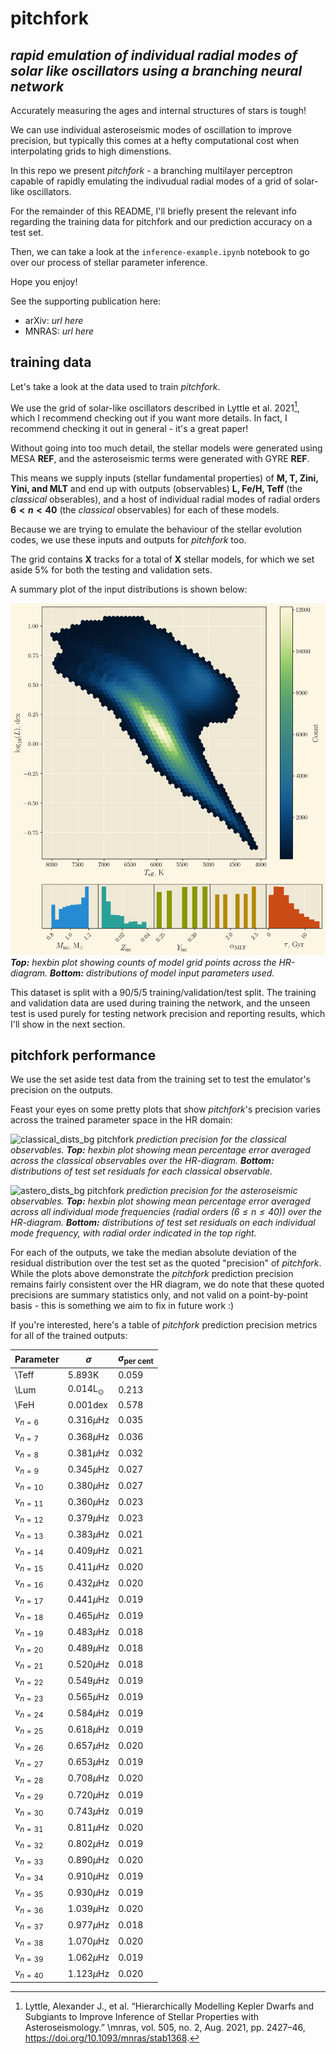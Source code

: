 # pitchfork
*rapid emulation of individual radial modes of solar like oscillators using a branching neural network*
---
Accurately measuring the ages and internal structures of stars is tough!

We can use individual asteroseismic modes of oscillation to improve precision, but typically this comes at a hefty computational cost when interpolating grids to high dimenstions.

In this repo we present *pitchfork* - a branching multilayer perceptron capable of rapidly emulating the indivudual radial modes of a grid of solar-like oscillators.

For the remainder of this README, I'll briefly present the relevant info regarding the training data for pitchfork and our prediction accuracy on a test set.

Then, we can take a look at the `inference-example.ipynb` notebook to go over our process of stellar parameter inference.

Hope you enjoy!

See the supporting publication here:
- arXiv: *url here*
- MNRAS: *url here*

## training data
Let's take a look at the data used to train *pitchfork*.

We use the grid of solar-like oscillators described in Lyttle et al. 2021[^Lyttle_2021], which I recommend checking out if you want more details. In fact, I recommend checking it out in general - it's a great paper!

[^Lyttle_2021]: Lyttle, Alexander J., et al. “Hierarchically Modelling Kepler Dwarfs and Subgiants to Improve Inference of Stellar Properties with Asteroseismology.” \mnras, vol. 505, no. 2, Aug. 2021, pp. 2427–46, https://doi.org/10.1093/mnras/stab1368.

Without going into too much detail, the stellar models were generated using MESA **REF**, and the asteroseismic terms were generated with GYRE **REF**.

This means we supply inputs (stellar fundamental properties) of **M, T, Zini, Yini, and MLT** and end up with outputs (observables) **L, Fe/H, Teff** (the *classical* obserables), and a host of individual radial modes of radial orders **$6<n<40$** (the *classical* observables) for each of these models.

Because we are trying to emulate the behaviour of the stellar evolution codes, we use these inputs and outputs for *pitchfork* too.

The grid contains **X** tracks for a total of **X** stellar models, for which we set aside 5% for both the testing and validation sets.

A summary plot of the input distributions is shown below:

![grid_dists_bg](figs/grid_dists_bg.png)
***Top:*** *hexbin plot showing counts of model grid points across the HR-diagram.* ***Bottom:*** *distributions of model input parameters used.*

This dataset is split with a 90/5/5 training/validation/test split. The training and validation data are used during training the network, and the unseen test is used purely for testing network precision and reporting results, which I'll show in the next section.

## pitchfork performance
We use the set aside test data from the training set to test the emulator's precision on the outputs.

Feast your eyes on some pretty plots that show *pitchfork*'s precision varies across the trained parameter space in the HR domain:

![classical_dists_bg](figs/classical_dists_bg.png)
pitchfork *prediction precision for the classical observables.* ***Top:*** *hexbin plot showing mean percentage error averaged across the classical observables over the HR-diagram.* ***Bottom:*** *distributions of test set residuals for each classical observable.*

![astero_dists_bg](figs/astero_dists_bg.png)
pitchfork *prediction precision for the asteroseismic observables.* ***Top:*** *hexbin plot showing mean percentage error averaged across all individual mode frequencies (radial orders $(6\leq n\leq40)$) over the HR-diagram.* ***Bottom:*** *distributions of test set residuals on each individual mode frequency, with radial order indicated in the top right.*

For each of the outputs, we take the median absolute deviation of the residual distribution over the test set as the quoted "precision" of *pitchfork*. While the plots above demonstrate the *pitchfork* prediction precision remains fairly consistent over the HR diagram, we do note that these quoted precisions are summary statistics only, and not valid on a point-by-point basis - this is something we aim to fix in future work :)

If you're interested, here's a table of *pitchfork* prediction precision metrics for all of the trained outputs:

| Parameter | $\sigma$ | $\sigma_\text{per cent}$ |
| --------- | -------- | ------------------------ |
| \Teff | $5.893 \text{K}$ | $0.059$ |
| \Lum | $0.014 \text{L}_{\odot}$ | $0.213$ |
| \FeH | $0.001 \text{dex}$ | $0.578$ |
| $\nu_{n=6}$ | $0.316 \mu\text{Hz}$ | $0.035$ |
| $\nu_{n=7}$ | $0.368 \mu\text{Hz}$ | $0.036$ |
| $\nu_{n=8}$ | $0.381 \mu\text{Hz}$ | $0.032$ |
| $\nu_{n=9}$ | $0.345 \mu\text{Hz}$ | $0.027$ |
| $\nu_{n=10}$ | $0.380 \mu\text{Hz}$ | $0.027$ |
| $\nu_{n=11}$ | $0.360 \mu\text{Hz}$ | $0.023$ |
| $\nu_{n=12}$ | $0.379 \mu\text{Hz}$ | $0.023$ |
| $\nu_{n=13}$ | $0.383 \mu\text{Hz}$ | $0.021$ |
| $\nu_{n=14}$ | $0.409 \mu\text{Hz}$ | $0.021$ |
| $\nu_{n=15}$ | $0.411 \mu\text{Hz}$ | $0.020$ |
| $\nu_{n=16}$ | $0.432 \mu\text{Hz}$ | $0.020$ |
| $\nu_{n=17}$ | $0.441 \mu\text{Hz}$ | $0.019$ |
| $\nu_{n=18}$ | $0.465 \mu\text{Hz}$ | $0.019$ |
| $\nu_{n=19}$ | $0.483 \mu\text{Hz}$ | $0.018$ |
| $\nu_{n=20}$ | $0.489 \mu\text{Hz}$ | $0.018$ |
| $\nu_{n=21}$ | $0.520 \mu\text{Hz}$ | $0.018$ |
| $\nu_{n=22}$ | $0.549 \mu\text{Hz}$ | $0.019$ |
| $\nu_{n=23}$ | $0.565 \mu\text{Hz}$ | $0.019$ |
| $\nu_{n=24}$ | $0.584 \mu\text{Hz}$ | $0.019$ |
| $\nu_{n=25}$ | $0.618 \mu\text{Hz}$ | $0.019$ |
| $\nu_{n=26}$ | $0.657 \mu\text{Hz}$ | $0.020$ |
| $\nu_{n=27}$ | $0.653 \mu\text{Hz}$ | $0.019$ |
| $\nu_{n=28}$ | $0.708 \mu\text{Hz}$ | $0.020$ |
| $\nu_{n=29}$ | $0.720 \mu\text{Hz}$ | $0.019$ |
| $\nu_{n=30}$ | $0.743 \mu\text{Hz}$ | $0.019$ |
| $\nu_{n=31}$ | $0.811 \mu\text{Hz}$ | $0.020$ |
| $\nu_{n=32}$ | $0.802 \mu\text{Hz}$ | $0.019$ |
| $\nu_{n=33}$ | $0.890 \mu\text{Hz}$ | $0.020$ |
| $\nu_{n=34}$ | $0.910 \mu\text{Hz}$ | $0.019$ |
| $\nu_{n=35}$ | $0.930 \mu\text{Hz}$ | $0.019$ |
| $\nu_{n=36}$ | $1.039 \mu\text{Hz}$ | $0.020$ |
| $\nu_{n=37}$ | $0.977 \mu\text{Hz}$ | $0.018$ |
| $\nu_{n=38}$ | $1.070 \mu\text{Hz}$ | $0.020$ |
| $\nu_{n=39}$ | $1.062 \mu\text{Hz}$ | $0.019$ |
| $\nu_{n=40}$ | $1.123 \mu\text{Hz}$ | $0.020$ |

